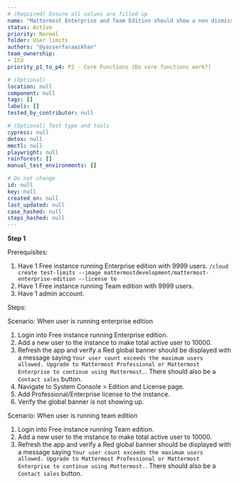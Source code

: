 ```yaml
---
# (Required) Ensure all values are filled up
name: "Mattermost Enterprise and Team Edition should show a non dismissable global banner when instance has active users more than 10,000"
status: Active
priority: Normal
folder: User limits
authors: "@yasserfaraazkhan"
team_ownership: 
- ICU
priority_p1_to_p4: P2 - Core Functions (Do core functions work?)

# (Optional)
location: null
component: null
tags: []
labels: []
tested_by_contributor: null

# (Optional) Test type and tools
cypress: null
detox: null
mmctl: null
playwright: null
rainforest: []
manual_test_environments: []

# Do not change
id: null
key: null
created_on: null
last_updated: null
case_hashed: null
steps_hashed: null
---
```


**Step 1**

Prerequisites:

1. Have 1 Free instance running Enterprise edition with 9999 users.
   `/cloud create test-limits --image mattermostdevelopment/mattermost-enterprise-edition --license te`
2. Have 1 Free instance running Team edition with 9999 users.
3. Have 1 admin account.

Steps:

Scenario: When user is running enterprise edition

1. Login into Free instance running Enterprise edition.
2. Add a new user to the instance to make total active user to 10000.
3. Refresh the app and verify a Red global banner should be displayed with a message saying `Your user count exceeds the maximum users allowed. Upgrade to Mattermost Professional or Mattermost Enterprise to continue using Mattermost.`. There should also be a `Contact sales` button.
4. Navigate to System Console > Edition and License page.
5. Add Professional/Enterprise license to the instance.
6. Verify the global banner is not showing up.

Scenario: When user is running team edition

1. Login into Free instance running Team edition.
2. Add a new user to the instance to make total active user to 10000.
3. Refresh the app and verify a Red global banner should be displayed with a message saying `Your user count exceeds the maximum users allowed. Upgrade to Mattermost Professional or Mattermost Enterprise to continue using Mattermost.`. There should also be a `Contact sales` button.
